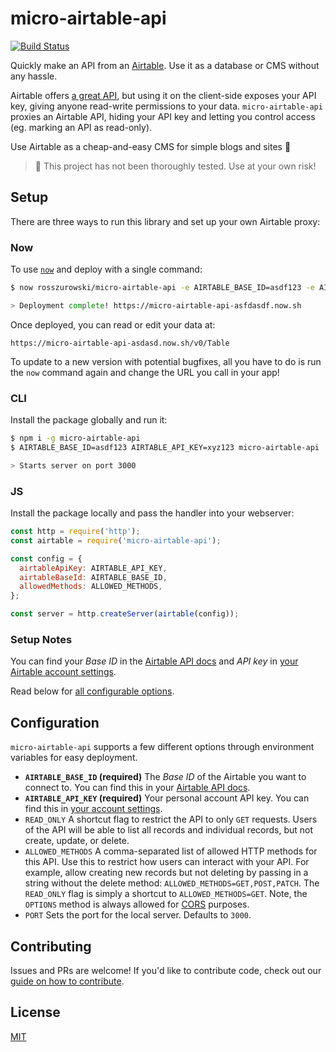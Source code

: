 # micro-airtable-api

[![Build Status](https://badgen.net/travis/rosszurowski/micro-airtable-api)](https://travis-ci.com/rosszurowski/micro-airtable-api)

Quickly make an API from an [Airtable](https://airtable.com/). Use it as a database or CMS without any hassle.

Airtable offers [a great API](https://airtable.com/api), but using it on the client-side exposes your API key, giving anyone read-write permissions to your data. `micro-airtable-api` proxies an Airtable API, hiding your API key and letting you control access (eg. marking an API as read-only).

Use Airtable as a cheap-and-easy CMS for simple blogs and sites :tada:

> :construction: This project has not been thoroughly tested. Use at your own risk!

## Setup

There are three ways to run this library and set up your own Airtable proxy:

### Now

To use [`now`](https://now.sh/) and deploy with a single command:

```bash
$ now rosszurowski/micro-airtable-api -e AIRTABLE_BASE_ID=asdf123 -e AIRTABLE_API_KEY=xyz123

> Deployment complete! https://micro-airtable-api-asfdasdf.now.sh
```

Once deployed, you can read or edit your data at:

```
https://micro-airtable-api-asdasd.now.sh/v0/Table
```

To update to a new version with potential bugfixes, all you have to do is run the `now` command again and change the URL you call in your app!

### CLI

Install the package globally and run it:

```bash
$ npm i -g micro-airtable-api
$ AIRTABLE_BASE_ID=asdf123 AIRTABLE_API_KEY=xyz123 micro-airtable-api

> Starts server on port 3000
```

### JS

Install the package locally and pass the handler into your webserver:

```js
const http = require('http');
const airtable = require('micro-airtable-api');

const config = {
  airtableApiKey: AIRTABLE_API_KEY,
  airtableBaseId: AIRTABLE_BASE_ID,
  allowedMethods: ALLOWED_METHODS,
};

const server = http.createServer(airtable(config));
```

### Setup Notes

You can find your _Base ID_ in the [Airtable API docs](https://airtable.com/api) and _API key_ in [your Airtable account settings](https://airtable.com/account).

Read below for [all configurable options](#configuration).

## Configuration

`micro-airtable-api` supports a few different options through environment variables for easy deployment.

- **`AIRTABLE_BASE_ID` (required)** The _Base ID_ of the Airtable you want to connect to. You can find this in your [Airtable API docs](https://airtable.com/api).
- **`AIRTABLE_API_KEY` (required)** Your personal account API key. You can find this in [your account settings](https://airtable.com/account).
- `READ_ONLY` A shortcut flag to restrict the API to only `GET` requests. Users of the API will be able to list all records and individual records, but not create, update, or delete.
- `ALLOWED_METHODS` A comma-separated list of allowed HTTP methods for this API. Use this to restrict how users can interact with your API. For example, allow creating new records but not deleting by passing in a string without the delete method: `ALLOWED_METHODS=GET,POST,PATCH`. The `READ_ONLY` flag is simply a shortcut to `ALLOWED_METHODS=GET`. Note, the `OPTIONS` method is always allowed for [CORS](https://developer.mozilla.org/en-US/docs/Web/HTTP/CORS) purposes.
- `PORT` Sets the port for the local server. Defaults to `3000`.

## Contributing

Issues and PRs are welcome! If you'd like to contribute code, check out our [guide on how to contribute](https://github.com/rosszurowski/micro-airtable-api/blob/master/CONTRIBUTING.md).

## License

[MIT](https://github.com/rosszurowski/micro-airtable-api/blob/master/LICENSE.md)
